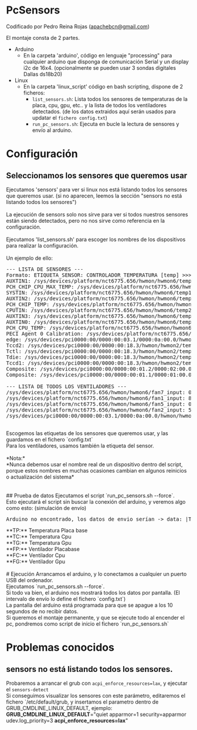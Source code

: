 # PcSensors

Codificado por Pedro Reina Rojas (apachebcn@gmail.com)

El montaje consta de 2 partes.
- Arduino
  - En la carpeta 'arduino', código en lenguaje "processing" para cualquier arduino que disponga de comunicación Serial y un display i2c de 16x4. (opcionalmente se pueden usar 3 sondas digitales Dallas ds18b20)
- Linux
  - En la carpeta 'linux_script' código en bash scripting, dispone de 2 ficheros:
     -  `list_sensors.sh`: Lista todos los sensores de temperaturas de la placa, cpu, gpu, etc.. y la lista de todos los ventiladores detectados. (de los datos extraidos aquí serán usados para updatar el `fichero config.txt`)
     -  `run_pc_sensors.sh`: Ejecuta en bucle la lectura de sensores y envío al arduino.

# Configuración

## Seleccionamos los sensores que queremos usar
Ejecutamos 'sensors' para ver si linux nos está listando todos los sensores que queremos usar. (si no aparecen, leemos la sección "sensors no está listando todos los sensores")<br><br>
La ejecución de sensors solo nos sirve para ver si todos nuestros sensores están siendo detectados, pero no nos sirve como referencia en la configuración.<br><br>
Ejecutamos 'list_sensors.sh' para escoger los nombres de los dispositivos para realizar la configuración.<br><br>
Un ejemplo de ello:<br>
<pre>
--- LISTA DE SENSORES ---
Formato: ETIQUETA_SENSOR: CONTROLADOR_TEMPERATURA [temp] >>> CONTROLADOR_VENTILADOR [rpm]
AUXTIN1: /sys/devices/platform/nct6775.656/hwmon/hwmon6/temp4_input [temp: 39ºC]
PCH_CHIP_CPU_MAX_TEMP: /sys/devices/platform/nct6775.656/hwmon/hwmon6/temp8_input [temp: 0ºC]
SYSTIN: /sys/devices/platform/nct6775.656/hwmon/hwmon6/temp1_input [temp: 39ºC] >>> /sys/devices/platform/nct6775.656/hwmon/hwmon6/fan1_input [rpm: 872]
AUXTIN2: /sys/devices/platform/nct6775.656/hwmon/hwmon6/temp5_input [temp: 30ºC] >>> /sys/devices/platform/nct6775.656/hwmon/hwmon6/fan5_input [rpm: 0]
PCH_CHIP_TEMP: /sys/devices/platform/nct6775.656/hwmon/hwmon6/temp9_input [temp: 0ºC]
CPUTIN: /sys/devices/platform/nct6775.656/hwmon/hwmon6/temp2_input [temp: 38ºC] >>> /sys/devices/platform/nct6775.656/hwmon/hwmon6/fan2_input [rpm: 539]
AUXTIN3: /sys/devices/platform/nct6775.656/hwmon/hwmon6/temp6_input [temp: 73ºC]
AUXTIN0: /sys/devices/platform/nct6775.656/hwmon/hwmon6/temp3_input [temp: 66ºC]
PCH_CPU_TEMP: /sys/devices/platform/nct6775.656/hwmon/hwmon6/temp10_input [temp: 0ºC]
PECI Agent 0 Calibration: /sys/devices/platform/nct6775.656/hwmon/hwmon6/temp7_input [temp: 38ºC] >>> /sys/devices/platform/nct6775.656/hwmon/hwmon6/fan7_input [rpm: 0]
edge: /sys/devices/pci0000:00/0000:00:03.1/0000:0a:00.0/hwmon/hwmon5/temp1_input [temp: 43ºC] >>> /sys/devices/pci0000:00/0000:00:03.1/0000:0a:00.0/hwmon/hwmon5/fan1_input [rpm: 1166]
Tccd2: /sys/devices/pci0000:00/0000:00:18.3/hwmon/hwmon2/temp4_input [temp: 39ºC]
Tctl: /sys/devices/pci0000:00/0000:00:18.3/hwmon/hwmon2/temp1_input [temp: 40ºC]
Tdie: /sys/devices/pci0000:00/0000:00:18.3/hwmon/hwmon2/temp2_input [temp: 40ºC]
Tccd1: /sys/devices/pci0000:00/0000:00:18.3/hwmon/hwmon2/temp3_input [temp: 40ºC]
Composite: /sys/devices/pci0000:00/0000:00:01.2/0000:02:00.0/0000:03:01.0/0000:04:00.0/hwmon/hwmon1/temp1_input [temp: 49ºC]
Composite: /sys/devices/pci0000:00/0000:00:01.1/0000:01:00.0/hwmon/hwmon0/temp1_input [temp: 44ºC]

--- LISTA DE TODOS LOS VENTILADORES ---
/sys/devices/platform/nct6775.656/hwmon/hwmon6/fan7_input: 0RPM
/sys/devices/platform/nct6775.656/hwmon/hwmon6/fan1_input: 872RPM
/sys/devices/platform/nct6775.656/hwmon/hwmon6/fan5_input: 0RPM
/sys/devices/platform/nct6775.656/hwmon/hwmon6/fan2_input: 539RPM
/sys/devices/pci0000:00/0000:00:03.1/0000:0a:00.0/hwmon/hwmon5/fan1_input: 1169RPM
</pre>
<br>
Escogemos las etiquetas de los sensores que queremos usar, y las guardamos en el fichero `config.txt`<br>
Para los ventiladores, usamos también la etiqueta del sensor.<br>
<br>
*Nota:*<br>
*Nunca debemos usar el nombre real de un dispositivo dentro del script, porque estos nombres en muchas ocasiones cambian en algunos reinicios o actualización del sistema*<br>
<br>
<br>
## Prueba de datos
Ejecutamos el script `run_pc_sensors.sh --force`.<br>
Esto ejecutará el script sin buscar la conexión del arduino, y veremos algo como esto: (simulación de envío)<br>
<pre>
Arduino no encontrado, los datos de envio serían -> data: |TP39|TC38|TG41|FP854|FC537|FG947
</pre>
**TP:** Temperatura Placa base<br>
**TC:** Temperatura Cpu<br>
**TG:** Temperatura Gpu<br>
**FP:** Ventilador Placabase<br>
**FC:** Ventilador Cpu<br>
**FG:** Ventilador Gpu<br>
<br>
# Ejecución
Arrancamos el arduino, y lo conectamos a cualquier un puerto USB del ordenador.<br>
Ejecutamos `run_pc_sensors.sh --force`.<br>
Si todo va bien, el arduino nos mostrará todos los datos por pantalla. (El intervalo de envío lo define el fichero `config.txt`)<br>
La pantalla del arduino está programada para que se apague a los 10 segundos de no recibir datos.<br>
Si queremos el montaje permanente, y que se ejecute todo al encender el pc, pondremos como script de inicio el fichero `run_pc_sensors.sh`<br>

# Problemas conocidos
## sensors no está listando todos los sensores.
Probaremos a arrancar el grub con `acpi_enforce_resources=lax`, y ejecutar el `sensors-detect`<br>
Si conseguimos visualizar los sensores con este parámetro, editaremos el fichero `/etc/default/grub, y insertamos el parametro dentro de GRUB_CMDLINE_LINUX_DEFAULT, ejemplo:<br>
**GRUB_CMDLINE_LINUX_DEFAULT**="quiet apparmor=1 security=apparmor udev.log_priority=3 **acpi_enforce_resources=lax**"<br>
<br>